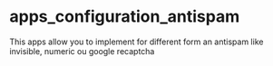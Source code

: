 # apps_configuration_antispam
This apps allow you to implement for different form an antispam like invisible, numeric ou google recaptcha
